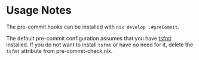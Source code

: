 # Usage Notes 

The pre-commit hooks can be installed with `nix develop .#preCommit`. 

The default pre-commit configuration assumes that you have [tsfmt](https://www.npmjs.com/package/typescript-formatter) installed. If you do not want to install `tsfmt` or have no need for it, delete the `tsfmt` attribute from pre-commit-check.nix.
